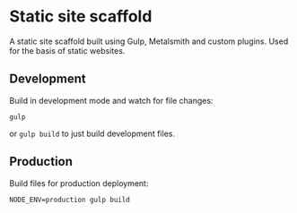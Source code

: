 # Static site scaffold

A static site scaffold built using Gulp, Metalsmith and custom plugins.
Used for the basis of static websites.


## Development
Build in development mode and watch for file changes:

```
gulp
```

or `gulp build` to just build development files.


## Production
Build files for production deployment:

```
NODE_ENV=production gulp build
```
